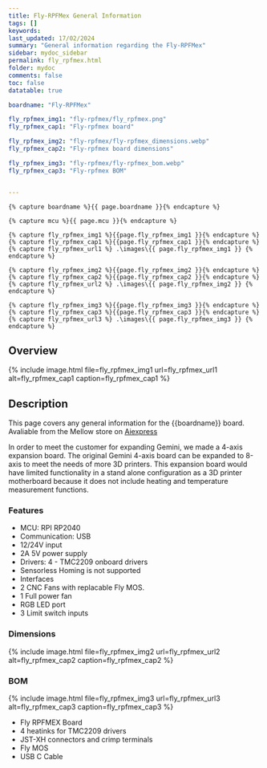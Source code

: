 ```yaml
---
title: Fly-RPFMex General Information
tags: []
keywords: 
last_updated: 17/02/2024
summary: "General information regarding the Fly-RPFMex"
sidebar: mydoc_sidebar
permalink: fly_rpfmex.html
folder: mydoc
comments: false
toc: false
datatable: true

boardname: "Fly-RPFMex"

fly_rpfmex_img1: "fly-rpfmex/fly_rpfmex.png"
fly_rpfmex_cap1: "Fly-rpfmex board"

fly_rpfmex_img2: "fly-rpfmex/fly-rpfmex_dimensions.webp"
fly_rpfmex_cap2: "Fly-rpfmex board dimensions"

fly_rpfmex_img3: "fly-rpfmex/fly-rpfmex_bom.webp"
fly_rpfmex_cap3: "Fly-rpfmex BOM"


---
```

    {% capture boardname %}{{ page.boardname }}{% endcapture %}

    {% capture mcu %}{{ page.mcu }}{% endcapture %}

    {% capture fly_rpfmex_img1 %}{{page.fly_rpfmex_img1 }}{% endcapture %}
    {% capture fly_rpfmex_cap1 %}{{page.fly_rpfmex_cap1 }}{% endcapture %}
    {% capture fly_rpfmex_url1 %} .\images\{{ page.fly_rpfmex_img1 }} {% endcapture %}

    {% capture fly_rpfmex_img2 %}{{page.fly_rpfmex_img2 }}{% endcapture %}
    {% capture fly_rpfmex_cap2 %}{{page.fly_rpfmex_cap2 }}{% endcapture %}
    {% capture fly_rpfmex_url2 %} .\images\{{ page.fly_rpfmex_img2 }} {% endcapture %}

    {% capture fly_rpfmex_img3 %}{{page.fly_rpfmex_img3 }}{% endcapture %}
    {% capture fly_rpfmex_cap3 %}{{page.fly_rpfmex_cap3 }}{% endcapture %}
    {% capture fly_rpfmex_url3 %} .\images\{{ page.fly_rpfmex_img3 }} {% endcapture %}

## Overview

  {% 
  include image.html 
  file=fly_rpfmex_img1
  url=fly_rpfmex_url1
  alt=fly_rpfmex_cap1
  caption=fly_rpfmex_cap1
  %}

## Description

This page covers any general information for the {{boardname}} board.  
Avaliable from the Mellow store on [Aiexpress](https://s.click.aliexpress.com/e/_DExIMyZ)

In order to meet the customer for expanding Gemini, we made a 4-axis expansion board. The original Gemini 4-axis board can be expanded to 8-axis to meet the needs of more 3D printers. This expansion board would have limited functionality in a stand alone configuration as a 3D printer motherboard because it does not include heating and temperature measurement functions.

### Features

- MCU: RPI RP2040
- Communication: USB
- 12/24V input
- 2A 5V power supply
- Drivers: 4 - TMC2209 onboard drivers
- Sensorless Homing is not supported
- Interfaces
- 2 CNC Fans with replacable Fly MOS.
- 1 Full power fan
- RGB LED port
- 3 Limit switch inputs

### Dimensions

  {% 
  include image.html 
  file=fly_rpfmex_img2
  url=fly_rpfmex_url2
  alt=fly_rpfmex_cap2
  caption=fly_rpfmex_cap2
  %}

### BOM

  {% 
  include image.html 
  file=fly_rpfmex_img3
  url=fly_rpfmex_url3
  alt=fly_rpfmex_cap3
  caption=fly_rpfmex_cap3
  %}

- Fly RPFMEX Board
- 4 heatinks for TMC2209 drivers
- JST-XH connectors and crimp terminals
- Fly MOS
- USB C Cable

